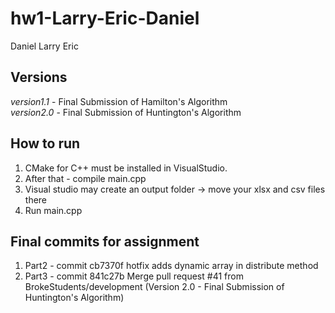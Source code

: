 # hw1-Larry-Eric-Daniel

Daniel
Larry
Eric 

## Versions
*version1.1* - Final Submission of Hamilton's Algorithm <br>
*version2.0* - Final Submission of Huntington's Algorithm

## How to run
1. CMake for C++ must be installed in VisualStudio.
2. After that - compile main.cpp
3. Visual studio may create an output folder -> move your xlsx and csv files there
4. Run main.cpp

## Final commits for assignment
1. Part2 - commit cb7370f hotfix adds dynamic array in distribute method
2. Part3 - commit 841c27b Merge pull request #41 from BrokeStudents/development (Version 2.0 - Final Submission of Huntington's Algorithm)
